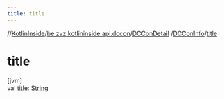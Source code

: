 ```yaml
---
title: title
---
```

//[KotlinInside](../../../../index.html)/[be.zvz.kotlininside.api.dccon](../../index.html)/[DCConDetail](../index.html)
/[DCConInfo](index.html)/[title](title.html)

# title

[jvm]\
val [title](title.html): [String](https://kotlinlang.org/api/latest/jvm/stdlib/kotlin/-string/index.html)




